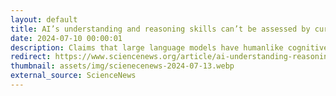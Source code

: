 ```yaml
---
layout: default
title: AI’s understanding and reasoning skills can’t be assessed by current tests
date: 2024-07-10 00:00:01
description: Claims that large language models have humanlike cognitive abilities prove tough to verify
redirect: https://www.sciencenews.org/article/ai-understanding-reasoning-skill-assess
thumbnail: assets/img/scienecenews-2024-07-13.webp
external_source: ScienceNews
---
```

